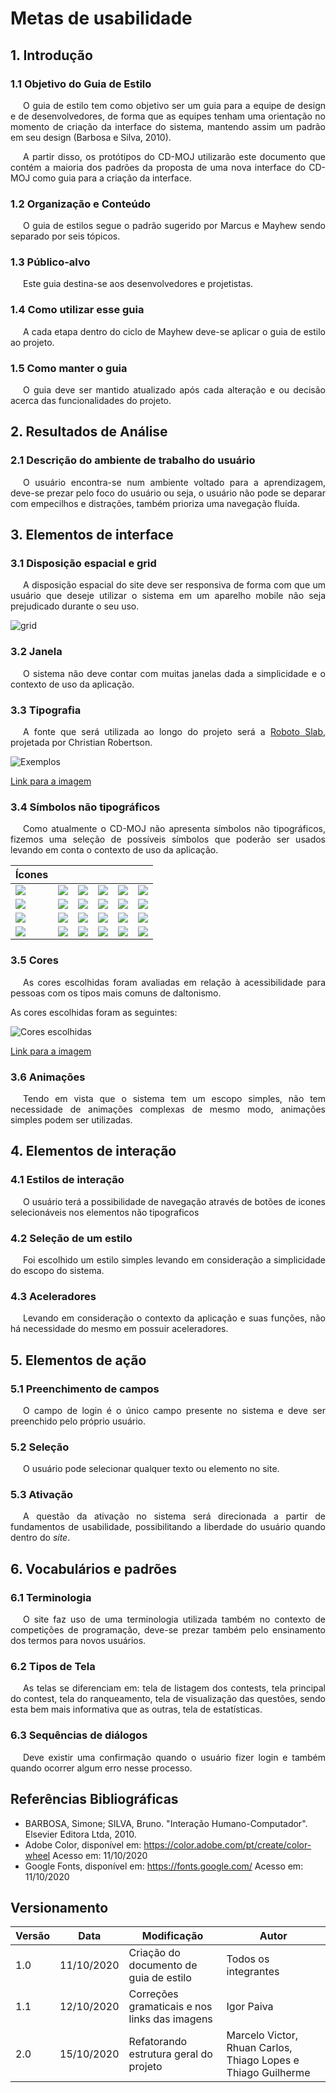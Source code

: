 # Metas de usabilidade

## 1. Introdução

### 1.1 Objetivo do Guia de Estilo
<p style="text-indent: 20px; text-align: justify">
O guia de estilo tem como objetivo ser um guia para a equipe de design e de desenvolvedores, de forma que as equipes tenham uma orientação no momento de criação da interface do sistema, mantendo assim um padrão em seu design (Barbosa e Silva, 2010).
</p>

<p style="text-indent: 20px; text-align: justify">
A partir disso, os protótipos do CD-MOJ utilizarão este documento que contém a maioria dos padrões da proposta de uma nova interface do CD-MOJ como guia para a criação da interface.
</p>

### 1.2 Organização e Conteúdo
<p style="text-indent: 20px; text-align: justify">
O guia de estilos segue o padrão sugerido por Marcus e Mayhew sendo separado por seis tópicos.
</p>

### 1.3 Público-alvo
<p style="text-indent: 20px; text-align: justify">
Este guia destina-se aos desenvolvedores e projetistas.
</p>


### 1.4 Como utilizar esse guia
<p style="text-indent: 20px; text-align: justify">
A cada etapa dentro do ciclo de Mayhew deve-se aplicar o guia de estilo ao projeto.
</p>

### 1.5 Como manter o guia
<p style="text-indent: 20px; text-align: justify">
O guia deve ser mantido atualizado após cada alteração e ou decisão acerca das funcionalidades do projeto.
</p>

## 2. Resultados de Análise

### 2.1 Descrição do ambiente de trabalho do usuário
<p style="text-indent: 20px; text-align: justify">
O usuário encontra-se num ambiente voltado para a aprendizagem, deve-se prezar pelo foco do usuário ou seja, o usuário não pode se deparar com empecilhos e distrações, também prioriza uma navegação fluída.
</p>

## 3. Elementos de interface

### 3.1 Disposição espacial e grid
<p style="text-indent: 20px; text-align: justify">
A disposição espacial do site deve ser responsiva de forma com que um usuário que deseje utilizar o sistema em um aparelho mobile não seja prejudicado durante o seu uso.
</p>

![grid](../assets/grid/grid_tela_principal.png)

### 3.2 Janela
<p style="text-indent: 20px; text-align: justify">
O sistema não deve contar com muitas janelas dada a simplicidade e o contexto de uso da aplicação.
</p>

### 3.3 Tipografia

<p style="text-indent: 20px; text-align: justify">
A fonte que será utilizada ao longo do projeto será a <a href="https://fonts.google.com/specimen/Roboto+Slab#standard-styles" target="_blank">Roboto Slab</a>, projetada por Christian Robertson.
</p>

![Exemplos](../assets/guia_estilo/font_examples.png)

<a href="https://drive.google.com/file/d/1yIb9NlQsHFwIDzKP2aUcbMG4EKajaoQe/view?usp=sharing" target="_blank">Link para a imagem</a>

### 3.4 Símbolos não tipográficos

<p style="text-indent: 20px; text-align: justify">
Como atualmente o CD-MOJ não apresenta símbolos não tipográficos, fizemos uma seleção de possíveis símbolos que poderão ser usados levando em conta o contexto de uso da aplicação.
</p>

| Ícones | | | | | |
|--|--|--|--|--|--|
| ![](../assets/icons/accessibility-black-18dp/2x/baseline_accessibility_black_18dp.png) | ![](../assets/icons/announcement-black-18dp/2x/baseline_announcement_black_18dp.png) | ![](../assets/icons/bug_report-black-18dp/2x/baseline_bug_report_black_18dp.png) | ![](../assets/icons/check_circle_outline-black-18dp/2x/baseline_check_circle_outline_black_18dp.png) | ![](../assets/icons/edit-black-18dp/2x/baseline_edit_black_18dp.png) | ![](../assets/icons/event_available-black-18dp/2x/baseline_event_available_black_18dp.png) |
| ![](../assets/icons/event_busy-black-18dp/2x/baseline_event_busy_black_18dp.png) | ![](../assets/icons/get_app-black-18dp/2x/baseline_get_app_black_18dp.png) | ![](../assets/icons/highlight_off-black-18dp/2x/baseline_highlight_off_black_18dp.png) | ![](../assets/icons/home-black-18dp/2x/baseline_home_black_18dp.png) | ![](../assets/icons/login-black-18dp/2x/baseline_login_black_18dp.png) | ![](../assets/icons/notifications_active-black-18dp/2x/baseline_notifications_active_black_18dp.png) |
| ![](../assets/icons/notifications_none-black-18dp/2x/baseline_notifications_none_black_18dp.png) | ![](../assets/icons/notifications-black-18dp/2x/baseline_notifications_black_18dp.png) | ![](../assets/icons/publish-black-18dp/2x/baseline_publish_black_18dp.png) | ![](../assets/icons/report-black-18dp/2x/baseline_report_black_18dp.png) | ![](../assets/icons/save_alt-black-18dp/2x/baseline_save_alt_black_18dp.png) | ![](../assets/icons/today-black-18dp/2x/baseline_today_black_18dp.png) |
| ![](../assets/icons/account_circle-black-18dp/2x/baseline_account_circle_black_18dp.png) | ![](../assets/icons/computer-black-18dp/2x/baseline_computer_black_18dp.png) | ![](../assets/icons/delete-black-18dp/2x/baseline_delete_black_18dp.png) | ![](../assets/icons/delete_forever-black-18dp/2x/baseline_delete_forever_black_18dp.png) | ![](../assets/icons/folder-black-18dp/2x/baseline_folder_black_18dp.png) | ![](../assets/icons/done-black-18dp/2x/baseline_done_black_18dp.png) | 

### 3.5 Cores

<p style="text-indent: 20px; text-align: justify">
As cores escolhidas foram avaliadas em relação à acessibilidade para pessoas com os tipos mais comuns de daltonismo.
</p>

As cores escolhidas foram as seguintes:

![Cores escolhidas](../assets/guia_estilo/colors.jpeg)

<a href="https://drive.google.com/file/d/1bw0B7BmXt0gUnuurVSdCDroVhdmAO-NF/view?usp=sharing" target="_blank">Link para a imagem</a>

### 3.6 Animações

<p style="text-indent: 20px; text-align: justify">
Tendo em vista que o sistema tem um escopo simples, não tem necessidade de animações complexas de mesmo modo, animações simples podem ser utilizadas.
</p>

## 4. Elementos de interação

### 4.1 Estilos de interação

<p style="text-indent: 20px; text-align: justify">
O usuário terá a possibilidade de navegação através de botões de icones selecionáveis nos elementos não tipograficos
</p>

### 4.2 Seleção de um estilo

<p style="text-indent: 20px; text-align: justify">
Foi escolhido um estilo simples levando em consideração a simplicidade do escopo do sistema.
</p>

### 4.3 Aceleradores
<p style="text-indent: 20px; text-align: justify">
Levando em consideração o contexto da aplicação e suas funções, não há necessidade do mesmo em possuir aceleradores.
</p>

## 5. Elementos de ação

### 5.1 Preenchimento de campos
<p style="text-indent: 20px; text-align: justify">
O campo de login é o único campo presente no sistema e deve ser preenchido pelo próprio usuário.
</p>

### 5.2 Seleção
<p style="text-indent: 20px; text-align: justify">
O usuário pode selecionar qualquer texto ou elemento no site.
</p>

### 5.3 Ativação

<p style="text-indent: 20px; text-align: justify">
A questão da ativação no sistema será direcionada a partir de fundamentos de usabilidade, possibilitando a liberdade do usuário quando dentro do <i>site</i>. 
</p>

## 6. Vocabulários e padrões

### 6.1 Terminologia
<p style="text-indent: 20px; text-align: justify">
O site faz uso de uma terminologia utilizada também no contexto de competições de programação, deve-se prezar também pelo ensinamento dos termos para novos usuários.
</p>

### 6.2 Tipos de Tela
<p style="text-indent: 20px; text-align: justify">
As telas se diferenciam em: tela de listagem dos contests, tela principal do contest, tela do ranqueamento, tela de visualização das questões, sendo esta bem mais informativa que as outras, tela de estatísticas.
</p>

### 6.3 Sequências de diálogos
<p style="text-indent: 20px; text-align: justify">
Deve existir uma confirmação quando o usuário fizer login e também quando ocorrer algum erro nesse processo.
</p>

## Referências Bibliográficas

- BARBOSA, Simone; SILVA, Bruno. "Interação Humano-Computador". Elsevier Editora Ltda, 2010.
- Adobe Color, disponível em: https://color.adobe.com/pt/create/color-wheel Acesso em: 11/10/2020
- Google Fonts, disponível em: https://fonts.google.com/ Acesso em: 11/10/2020

## Versionamento
| Versão | Data | Modificação | Autor |
|--|--|--|--|
| 1.0 | 11/10/2020 | Criação do documento de guia de estilo | Todos os integrantes |
| 1.1 | 12/10/2020 | Correções gramaticais e nos links das imagens | Igor Paiva |
| 2.0 | 15/10/2020 | Refatorando estrutura geral do projeto | Marcelo Victor, Rhuan Carlos, Thiago Lopes e Thiago Guilherme |
